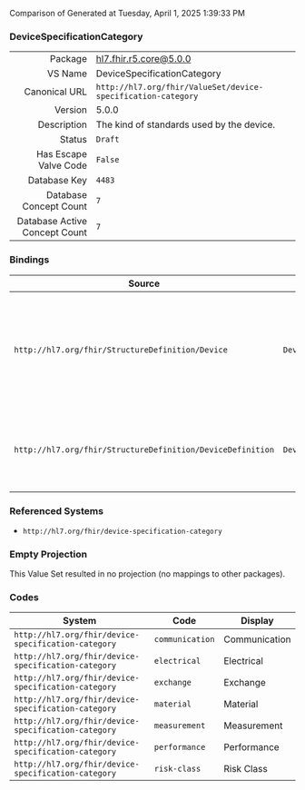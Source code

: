 Comparison of 
Generated at Tuesday, April 1, 2025 1:39:33 PM

### DeviceSpecificationCategory

|      |     |
| ---: | --- |
| Package | hl7.fhir.r5.core@5.0.0 |
| VS Name | DeviceSpecificationCategory |
| Canonical URL | `http://hl7.org/fhir/ValueSet/device-specification-category` |
| Version | 5.0.0 |
| Description | The kind of standards used by the device. |
| Status | `Draft` |
| Has Escape Valve Code | `False` |
| Database Key | `4483` |
| Database Concept Count | `7` |
| Database Active Concept Count | `7` |
### Bindings

| Source | Element | Binding | Strength | Element Short |
| ------ | ------- | ------- | -------- | ------------- |
| `http://hl7.org/fhir/StructureDefinition/Device` | `Device.conformsTo.category` | `http://hl7.org/fhir/ValueSet/device-specification-category` | `Example` | Describes the common type of the standard, specification, or formal guidance.  communication \| performance \| measurement |
| `http://hl7.org/fhir/StructureDefinition/DeviceDefinition` | `DeviceDefinition.conformsTo.category` | `http://hl7.org/fhir/ValueSet/device-specification-category` | `Example` | Describes the common type of the standard, specification, or formal guidance |

### Referenced Systems

* `http://hl7.org/fhir/device-specification-category`
### Empty Projection

This Value Set resulted in no projection (no mappings to other packages).

### Codes

| System | Code | Display |
| ------ | ---- | ------- |
| `http://hl7.org/fhir/device-specification-category` | `communication` | Communication |
| `http://hl7.org/fhir/device-specification-category` | `electrical` | Electrical |
| `http://hl7.org/fhir/device-specification-category` | `exchange` | Exchange |
| `http://hl7.org/fhir/device-specification-category` | `material` | Material |
| `http://hl7.org/fhir/device-specification-category` | `measurement` | Measurement |
| `http://hl7.org/fhir/device-specification-category` | `performance` | Performance |
| `http://hl7.org/fhir/device-specification-category` | `risk-class` | Risk Class |
